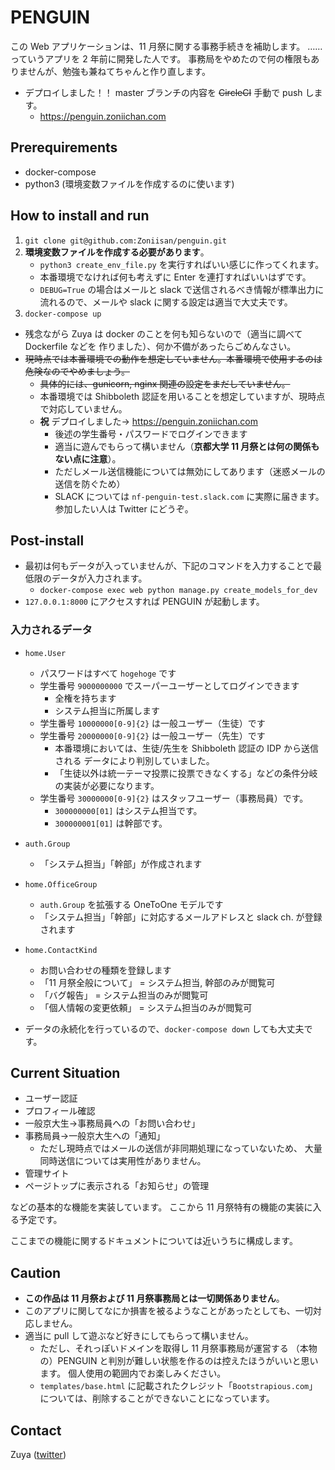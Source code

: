 # PENGUIN
この Web アプリケーションは、11 月祭に関する事務手続きを補助します。
……っていうアプリを 2 年前に開発した人です。
事務局をやめたので何の権限もありませんが、勉強も兼ねてちゃんと作り直します。

* デプロイしました！！ master ブランチの内容を ~~CircleCI~~ 手動で push します。
    * https://penguin.zoniichan.com

## Prerequirements
* docker-compose
* python3 (環境変数ファイルを作成するのに使います)

## How to install and run
1. `git clone git@github.com:Zoniisan/penguin.git`
1. **環境変数ファイルを作成する必要があります**。
    * `python3 create_env_file.py` を実行すればいい感じに作ってくれます。
    * 本番環境でなければ何も考えずに Enter を連打すればいいはずです。
    * `DEBUG=True` の場合はメールと slack で送信されるべき情報が標準出力に
    流れるので、メールや slack に関する設定は適当で大丈夫です。
1. `docker-compose up`

* 残念ながら Zuya は docker のことを何も知らないので（適当に調べて Dockerfile などを
作りました）、何か不備があったらごめんなさい。
* ~~現時点では本番環境での動作を想定していません。本番環境で使用するのは危険なのでやめましょう。~~
    * ~~具体的には、gunicorn, nginx 関連の設定をまだしていません。~~
    * 本番環境では Shibboleth 認証を用いることを想定していますが、現時点で対応していません。
    * **祝** デプロイしました→ https://penguin.zoniichan.com
        * 後述の学生番号・パスワードでログインできます
        * 適当に遊んでもらって構いません（**京都大学 11 月祭とは何の関係もない点に注意**）。
        * ただしメール送信機能については無効にしてあります（迷惑メールの送信を防ぐため）
        * SLACK については `nf-penguin-test.slack.com` に実際に届きます。参加したい人は Twitter にどうぞ。

## Post-install
* 最初は何もデータが入っていませんが、下記のコマンドを入力することで最低限のデータが入力されます。
    * `docker-compose exec web python manage.py create_models_for_dev`
* `127.0.0.1:8000` にアクセスすれば PENGUIN が起動します。

### 入力されるデータ
* `home.User`
    * パスワードはすべて `hogehoge` です
    * 学生番号 `9000000000` でスーパーユーザーとしてログインできます
        * 全権を持ちます
        * システム担当に所属します
    * 学生番号 `10000000[0-9]{2}` は一般ユーザー（生徒）です
    * 学生番号 `20000000[0-9]{2}` は一般ユーザー（先生）です
        * 本番環境においては、生徒/先生を Shibboleth 認証の IDP から送信される
        データにより判別していました。
        * 「生徒以外は統一テーマ投票に投票できなくする」などの条件分岐の実装が必要になります。
    * 学生番号 `30000000[0-9]{2}` はスタッフユーザー（事務局員）です。
        * `300000000[01]` はシステム担当です。
        * `300000001[01]` は幹部です。
* `auth.Group`
    * 「システム担当」「幹部」が作成されます
* `home.OfficeGroup`
    * `auth.Group` を拡張する OneToOne モデルです
    * 「システム担当」「幹部」に対応するメールアドレスと slack ch. が登録されます
* `home.ContactKind`
    * お問い合わせの種類を登録します
    * 「11 月祭全般について」 = システム担当, 幹部のみが閲覧可
    * 「バグ報告」 = システム担当のみが閲覧可
    * 「個人情報の変更依頼」 = システム担当のみが閲覧可

* データの永続化を行っているので、`docker-compose down` しても大丈夫です。

## Current Situation
* ユーザー認証
* プロフィール確認
* 一般京大生→事務局員への「お問い合わせ」
* 事務局員→一般京大生への「通知」
    * ただし現時点ではメールの送信が非同期処理になっていないため、
    大量同時送信については実用性がありません。
* 管理サイト
* ページトップに表示される「お知らせ」の管理

などの基本的な機能を実装しています。
ここから 11 月祭特有の機能の実装に入る予定です。

ここまでの機能に関するドキュメントについては近いうちに構成します。

## Caution
* **この作品は 11 月祭および 11 月祭事務局とは一切関係ありません**。
* このアプリに関してなにか損害を被るようなことがあったとしても、一切対応しません。
* 適当に pull して遊ぶなど好きにしてもらって構いません。
    * ただし、それっぽいドメインを取得し 11 月祭事務局が運営する
    （本物の）PENGUIN と判別が難しい状態を作るのは控えたほうがいいと思います。
    個人使用の範囲内でお楽しみください。
    * `templates/base.html` に記載されたクレジット「`Bootstrapious.com`」
    については、削除することができないことになっています。


## Contact
Zuya ([twitter](https://twitter.com/Zoniichan))
